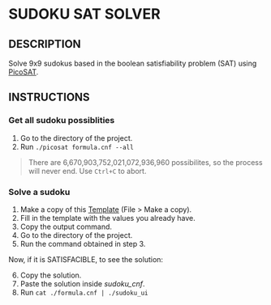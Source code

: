 # SUDOKU SAT SOLVER
## DESCRIPTION
Solve 9x9 sudokus based in the boolean satisfiability problem (SAT) using [PicoSAT](http://fmv.jku.at/picosat/#license).

## INSTRUCTIONS
### Get all sudoku possiblities
1. Go to the directory of the project.
2. Run `./picosat formula.cnf --all`

> There are 6,670,903,752,021,072,936,960 possibilites, so the process will never end. Use `Ctrl+C` to abort.

### Solve a sudoku
1. Make a copy of this [Template](https://docs.google.com/spreadsheets/d/1rd8iAS85u3_tvrnMjX1qa3-lBpkvhdP2gK_TOauqyb8/edit?usp=sharing) (File > Make a copy).
2. Fill in the template with the values you already have.
3. Copy the output command.
4. Go to the directory of the project.
5. Run the command obtained in step 3.

Now, if it is SATISFACIBLE, to see the solution:

6. Copy the solution.
7. Paste the solution inside *sudoku_cnf*.
8. Run `cat ./formula.cnf | ./sudoku_ui`
